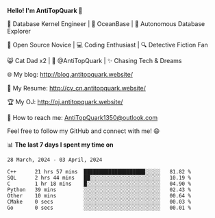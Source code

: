 
**Hello! I'm AntiTopQuark 👋**

🔧 Database Kernel Engineer | 🌊 OceanBase | 🤖 Autonomous Database Explorer

🌱 Open Source Novice | 💻 Coding Enthusiast | 🔍 Detective Fiction Fan

😸 Cat Dad x2 | 🎉 @AntiTopQuark | ✨ Chasing Tech & Dreams

🌐 My blog: http://blog.antitopquark.website/

📄 My Resume: http://cv_cn.antitopquark.website/

🏆 My OJ: http://oj.antitopquark.website/

📧 How to reach me: AntiTopQuark1350@outlook.com

Feel free to follow my GitHub and connect with me! 😄

📊 **The last 7 days I spent my time on** 

<!--START_SECTION:waka-->
```text
28 March, 2024 - 03 April, 2024

C++      21 hrs 57 mins  ████████████████████░░░░░   81.82 % 
SQL      2 hrs 44 mins   ██░░░░░░░░░░░░░░░░░░░░░░░   10.19 % 
C        1 hr 18 mins    █░░░░░░░░░░░░░░░░░░░░░░░░   04.90 % 
Python   39 mins         ░░░░░░░░░░░░░░░░░░░░░░░░░   02.43 % 
Other    10 mins         ░░░░░░░░░░░░░░░░░░░░░░░░░   00.64 % 
CMake    0 secs          ░░░░░░░░░░░░░░░░░░░░░░░░░   00.03 % 
Go       0 secs          ░░░░░░░░░░░░░░░░░░░░░░░░░   00.01 %
```
<!--END_SECTION:waka-->


